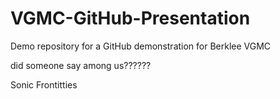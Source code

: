 # VGMC-GitHub-Presentation

Demo repository for a GitHub demonstration for Berklee VGMC



did someone say among us??????

Sonic Frontitties

